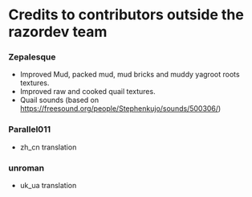 # Credits to contributors outside the razordev team 

### Zepalesque
- Improved Mud, packed mud, mud bricks and muddy yagroot roots textures.
- Improved raw and cooked quail textures.
- Quail sounds (based on https://freesound.org/people/Stephenkujo/sounds/500306/)

### Parallel011
- zh_cn translation

### unroman
- uk_ua translation
